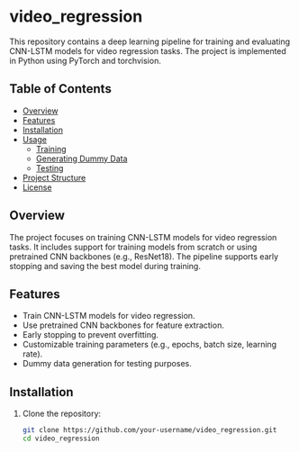 # video_regression

This repository contains a deep learning pipeline for training and evaluating CNN-LSTM models for video regression tasks. The project is implemented in Python using PyTorch and torchvision.

## Table of Contents

- [Overview](#overview)
- [Features](#features)
- [Installation](#installation)
- [Usage](#usage)
  - [Training](#training)
  - [Generating Dummy Data](#generating-dummy-data)
  - [Testing](#testing)
- [Project Structure](#project-structure)
- [License](#license)

## Overview

The project focuses on training CNN-LSTM models for video regression tasks. It includes support for training models from scratch or using pretrained CNN backbones (e.g., ResNet18). The pipeline supports early stopping and saving the best model during training.

## Features

- Train CNN-LSTM models for video regression.
- Use pretrained CNN backbones for feature extraction.
- Early stopping to prevent overfitting.
- Customizable training parameters (e.g., epochs, batch size, learning rate).
- Dummy data generation for testing purposes.

## Installation

1. Clone the repository:
   ```bash
   git clone https://github.com/your-username/video_regression.git
   cd video_regression